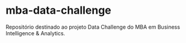 # mba-data-challenge
Repositório destinado ao projeto Data Challenge do MBA em Business Intelligence &amp; Analytics.
